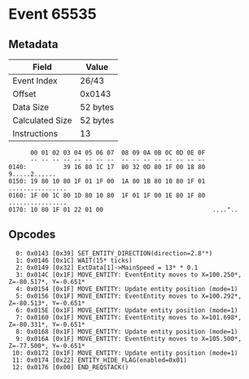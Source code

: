 # Event 65535

## Metadata

| Field           | Value    |
|-----------------|----------|
| Event Index     | 26/43    |
| Offset          | 0x0143   |
| Data Size       | 52 bytes |
| Calculated Size | 52 bytes |
| Instructions    | 13       |

```
      00 01 02 03 04 05 06 07  08 09 0A 0B 0C 0D 0E 0F
      -- -- -- -- -- -- -- --  -- -- -- -- -- -- -- --
0140:          39 16 80 1C 17  80 32 0D 80 1F 00 18 80     9.....2......
0150: 19 80 10 80 1F 01 1F 00  1A 80 1B 80 10 80 1F 01  ................
0160: 1F 00 1C 80 1D 80 10 80  1F 01 1F 00 1E 80 1F 80  ................
0170: 10 80 1F 01 22 01 00                              ...."..         
```

## Opcodes

```
  0: 0x0143 [0x39] SET_ENTITY_DIRECTION(direction=2.8°*)
  1: 0x0146 [0x1C] WAIT(15* ticks)
  2: 0x0149 [0x32] ExtData[1]->MainSpeed = 13* * 0.1
  3: 0x014C [0x1F] MOVE_ENTITY: EventEntity moves to X=100.250*, Z=-80.517*, Y=-0.651*
  4: 0x0154 [0x1F] MOVE_ENTITY: Update entity position (mode=1)
  5: 0x0156 [0x1F] MOVE_ENTITY: EventEntity moves to X=100.292*, Z=-80.513*, Y=-0.651*
  6: 0x015E [0x1F] MOVE_ENTITY: Update entity position (mode=1)
  7: 0x0160 [0x1F] MOVE_ENTITY: EventEntity moves to X=101.698*, Z=-80.331*, Y=-0.651*
  8: 0x0168 [0x1F] MOVE_ENTITY: Update entity position (mode=1)
  9: 0x016A [0x1F] MOVE_ENTITY: EventEntity moves to X=105.500*, Z=-77.500*, Y=-0.651*
 10: 0x0172 [0x1F] MOVE_ENTITY: Update entity position (mode=1)
 11: 0x0174 [0x22] ENTITY_HIDE_FLAG(enabled=0x01)
 12: 0x0176 [0x00] END_REQSTACK()
```
